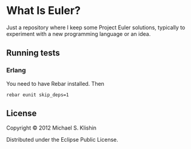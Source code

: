 # What Is Euler?

Just a repository where I keep some Project Euler solutions, typically to experiment with a new
programming language or an idea.



## Running tests

### Erlang

You need to have Rebar installed. Then

    rebar eunit skip_deps=1



## License

Copyright © 2012 Michael S. Klishin

Distributed under the Eclipse Public License.

